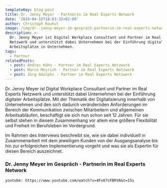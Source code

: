 ```yaml
---
templateKey: blog-post
title: Dr. Jenny Meyer - Partnerin im Real Experts Network
date: '2019-04-15T18:03:32+02:00'
author: Christoph Rauhut
image: /img/dr.-jenny-meyer-im-gespräch-partnerin-im-real-experts-network.png
description: >-
  Dr. Jenny Meyer ist Digital Workplace Consultant und Partner im Real Expert
  Netzwerk und unterstützt dabei Unternehmen bei der Einführung digitaler
  Arbeitsplätze in Unternehmen.
tags:
  - Partner
relatedPosts:
  - post: Andres Kühn - Partner im Real Experts Netzwerk
  - post: Marco Meirich - Partner im Real Experts Netzwerk
  - post: Jörg Adolphs - Partner im Real Experts Netzwerk
---
```

Dr. Jenny Meyer ist Digital Workplace Consultant und Partner im Real Experts Netzwerk und unterstützt dabei Unternehmen bei der Einführung digitaler Arbeitsplätze. Mit der Thematik der Digitalisierung innerhalb von Unternehmen und den sich dadurch verändernden Anforderungen im Bereich der Kommunikation zwischen Mitarbeitern und allgemeinen Arbeitsabläufen, beschäftigt sie sich nun schon seit 12 Jahren. Für sie selbst stehen in diesem Zusammenhang vor allem eine größere Flexibilität und Freiheit im Berufsleben im Vordergrund.

Im Rahmen des Interviews beschreibt sie, wie sie dabei individuell in Zusammenarbeit mit dem jeweiligen Kunden von der Ausgangsanalyse bis hin zur erfolgreichen Implementierung vorgeht und was sie als Expertin für diesen Bereich auszeichnet.

### Dr. Jenny Meyer im Gespräch - Partnerin im Real Experts Network

`youtube: https://www.youtube.com/watch?v=4Fx67cFBRVA&t=15s`
